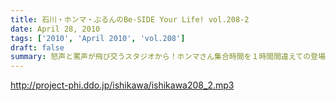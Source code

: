 ```yaml
---
title: 石川・ホンマ・ぶるんのBe-SIDE Your Life! vol.208-2
date: April 28, 2010
tags: ['2010', 'April 2010', 'vol.208']
draft: false
summary: 怒声と罵声が飛び交うスタジオから！ホンマさん集合時間を１時間間違えての登場・・・そしてテレビがなぜかホンマさんの手元に・・・なんでもぶるんさんへあげるとか。今回はあの引っ越し業者は稼働しないようです。NAMAE
---
```


http://project-phi.ddo.jp/ishikawa/ishikawa208_2.mp3
